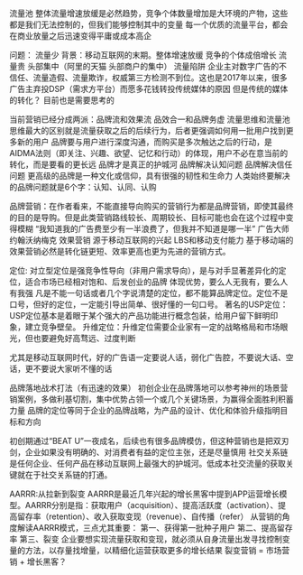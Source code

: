流量池
整体流量增速放缓是必然趋势，竞争个体数量增加是大环境的产物，这些都是我们无法控制的，但我们能够控制其中的变量
每一个优质的流量平台，都会在商业放量之后迅速变得平庸或成本高企

问题：
    流量少
        背景：移动互联网的末期。整体增速放缓
        竞争的个体成倍增长
    流量贵
        头部集中（阿里的天猫 头部商户的集中）
    流量陷阱
        企业主对数字广告的不信任、流量造假、流量欺诈，权威第三方检测不到位。这也是2017年以来，很多广告主弃投DSP（需求方平台）而愿多花钱转投传统媒体的原因
        但是传统的媒体的转化？  目前也是需要思考的

当前营销已经分成两派：品牌流和效果流
品效合一和品牌务虚
流量思维和流量池思维最大的区别就是流量获取之后的后续行为，后者更强调如何用一批用户找到更多新的用户
品牌要与用户进行深度沟通，而购买是多次触达之后的行动，是AIDMA法则（即关注、兴趣、欲望、记忆和行动）的体现，用户不必在意当前的转化，而是要看的更长远
品牌才是真正的护城河
    品牌解决认知问题
    品牌解决信任问题
    更高级的品牌是一种文化或信仰，具有很强的韧性和生命力
人类始终要解决的品牌问题就是6个字：认知、认同、认购

品牌营销：在作者看来，不能直接导向购买的营销行为都是品牌营销，即使其最终的目的是导购。但是此类营销路线较长、周期较长、目标可能也会在这个过程中变得模糊
    “我知道我的广告费至少有一半浪费了，但我并不知道是哪一半” 广告大师约翰沃纳梅克
效果营销
    源于移动互联网的兴起
    LBS和移动支付能力
    基于移动端的效果营销必然是转化链更短、效率更高也更为先进的营销方式。

定位:
对立型定位是强竞争性导向（非用户需求导向），是与对手显著差异化的定位，适合市场已经相对饱和、后发创业的品牌
    体现优势，要么人无我有，要么人有我强
凡是不能一句话或者几个字说清楚的定位，都不能算品牌定位。定位不是口号，但好的定位，一定能引导出简单、很好懂的一句口号。
著名的USP定位：USP定位基本是着眼于某个强大的产品功能进行概念包装，给用户留下鲜明印象，建立竞争壁垒。
升维定位：升维定位需要企业家有一定的战略格局和市场眼光，但也要避免好高骛远、过度判断

尤其是移动互联网时代，好的广告语一定要说人话，弱化广告腔，不要说大话、空话，更不要说大家听不懂的话

品牌落地战术打法（有迅速的效果）
初创企业在品牌落地可以参考神州的场景营销案例，多做利基切割，集中优势占领一个或几个关键场景，为赢得全面胜利积蓄力量
品牌的定位等同于企业的品牌战略，为产品的设计、优化和体验升级指明目标和方向

初创期通过“BEAT U”一夜成名，后续也有很多品牌模仿，但这种营销也是把双刃剑，企业如果没有明确的、对消费者有益的定位主张，还是尽量慎用
社交关系链是任何企业、任何产品在移动互联网上最强大的护城河。低成本社交流量的获取关键就在于社交关系链的打通。


AARRR:从拉新到裂变
AARRR是最近几年兴起的增长黑客中提到APP运营增长模型。AARRR分别是指：获取用户（acquisition）、提高活跃度（activation）、提高留存率（retention）、收入获取变现（revenue）、自传播（refer）
从营销的角度解读AARRR模式，三点尤其重要：
第一、获得第一批种子用户
第二、提高留存率
第三、裂变
企业要想实现流量获取和变现，就必须从自身流量出发寻找控制变量的方法，以存量找增量，以精细化运营获取更多的增长结果
裂变营销 = 市场营销 + 增长黑客？
